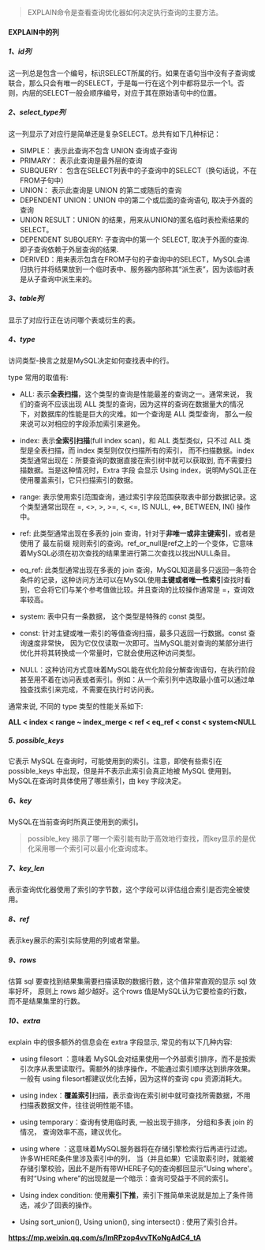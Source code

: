 > EXPLAIN命令是查看查询优化器如何决定执行查询的主要方法。

#### EXPLAIN中的列

##### 1、id列

这一列总是包含一个编号，标识SELECT所属的行。如果在语句当中没有子查询或联合，那么只会有唯一的SELECT，于是每一行在这个列中都将显示一个1。否则，内层的SELECT一般会顺序编号，对应于其在原始语句中的位置。

##### 2、select_type列

这一列显示了对应行是简单还是复杂SELECT。总共有如下几种标记：

- SIMPLE： 表示此查询不包含 UNION 查询或子查询
- PRIMARY： 表示此查询是最外层的查询
- SUBQUERY： 包含在SELECT列表中的子查询中的SELECT（换句话说，不在FROM子句中）
- UNION： 表示此查询是 UNION 的第二或随后的查询
- DEPENDENT UNION：UNION 中的第二个或后面的查询语句, 取决于外面的查询
- UNION RESULT：UNION 的结果，用来从UNION的匿名临时表检索结果的SELECT。
- DEPENDENT SUBQUERY: 子查询中的第一个 SELECT, 取决于外面的查询. 即子查询依赖于外层查询的结果.
- DERIVED：用来表示包含在FROM子句的子查询中的SELECT，MySQL会递归执行并将结果放到一个临时表中、服务器内部称其“派生表”，因为该临时表是从子查询中派生来的。

##### 3、table列

显示了对应行正在访问哪个表或衍生的表。

##### 4、type

访问类型-换言之就是MySQL决定如何查找表中的行。

type 常用的取值有:

- ALL: 表示**全表扫描**，这个类型的查询是性能最差的查询之一。通常来说， 我们的查询不应该出现 ALL 类型的查询，因为这样的查询在数据量大的情况下，对数据库的性能是巨大的灾难。如一个查询是 ALL 类型查询， 那么一般来说可以对相应的字段添加索引来避免。
- index: 表示**全索引扫描**(full index scan)，和 ALL 类型类似，只不过 ALL 类型是全表扫描，而 index 类型则仅仅扫描所有的索引， 而不扫描数据。index 类型通常出现在：所要查询的数据直接在索引树中就可以获取到, 而不需要扫描数据。当是这种情况时，Extra 字段 会显示 Using index，说明MySQL正在使用覆盖索引，它只扫描索引的数据。
- range: 表示使用索引范围查询，通过索引字段范围获取表中部分数据记录。这个类型通常出现在 =, <>, >, >=, <, <=, IS NULL, <=>, BETWEEN, IN() 操作中。
- ref: 此类型通常出现在多表的 join 查询，针对于**非唯一或非主键索引**，或者是使用了 最左前缀 规则索引的查询。ref_or_null是ref之上的一个变体，它意味着MySQL必须在初次查找的结果里进行第二次查找以找出NULL条目。
- eq_ref: 此类型通常出现在多表的 join 查询，MySQL知道最多只返回一条符合条件的记录，这种访问方法可以在MySQL使用**主键或者唯一性索引**查找时看到，它会将它们与某个参考值做比较。并且查询的比较操作通常是 =，查询效率较高。

- system: 表中只有一条数据， 这个类型是特殊的 const 类型。
- const: 针对主键或唯一索引的等值查询扫描，最多只返回一行数据。const 查询速度非常快， 因为它仅仅读取一次即可。当MySQL能对查询的某部分进行优化并将其转换成一个常量时，它就会使用这种访问类型。
- NULL：这种访问方式意味着MySQL能在优化阶段分解查询语句，在执行阶段甚至用不着在访问表或者索引。例如：从一个索引列中选取最小值可以通过单独查找索引来完成，不需要在执行时访问表。

通常来说, 不同的 type 类型的性能关系如下:

**ALL < index < range ~ index_merge < ref < eq_ref < const < system<NULL**

##### 5. possible_keys

它表示 MySQL 在查询时，可能使用到的索引。注意，即使有些索引在 possible_keys 中出现，但是并不表示此索引会真正地被 MySQL 使用到。MySQL在查询时具体使用了哪些索引，由 key 字段决定。

##### 6、key

 MySQL在当前查询时所真正使用到的索引。

> possible_key 揭示了哪一个索引能有助于高效地行查找，而key显示的是优化采用哪一个索引可以最小化查询成本。

##### 7、key_len

表示查询优化器使用了索引的字节数，这个字段可以评估组合索引是否完全被使用。

##### 8、ref

表示key展示的索引实际使用的列或者常量。

##### 9、rows

估算 sql 要查找到结果集需要扫描读取的数据行数，这个值非常直观的显示 sql 效率好坏， 原则上 rows 越少越好。这个rows 值是MySQL认为它要检查的行数，而不是结果集里的行数。

##### 10、extra

explain 中的很多额外的信息会在 extra 字段显示, 常见的有以下几种内容:

- using filesort ：意味着 MySQL会对结果使用一个外部索引排序，而不是按索引次序从表里读取行。需额外的排序操作，不能通过索引顺序达到排序效果。一般有 using filesort都建议优化去掉，因为这样的查询 cpu 资源消耗大。
- using index：**覆盖索引**扫描，表示查询在索引树中就可查找所需数据，不用扫描表数据文件，往往说明性能不错。
- using temporary：查询有使用临时表, 一般出现于排序， 分组和多表 join 的情况， 查询效率不高，建议优化。
- using where ：这意味着MySQL服务器将在存储引擎检索行后再进行过滤。许多WHERE条件里涉及索引中的列， 当（并且如果）它读取索引时，就能被存储引擎校验，因此不是所有带WHERE子句的查询都回显示”Using where'。有时“Using where”的出现就是一个暗示：查询可受益于不同的索引。
- Using index condition: 使用**索引下推**，索引下推简单来说就是加上了条件筛选，减少了回表的操作。

- Using sort_union(), Using union(), sing intersect() : 使用了索引合并。





**https://mp.weixin.qq.com/s/ImRPzop4vvTKoNgAdC4_tA**

